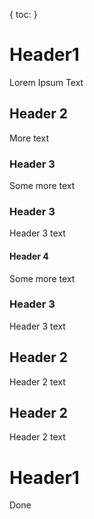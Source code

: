 {  toc:  } 

# Header1
Lorem Ipsum Text

## Header 2
More text

### Header 3
Some more text

### Header 3
Header 3 text

#### Header 4
Some more text

### Header 3
Header 3 text

## Header 2
Header 2 text

## Header 2
Header 2 text

# Header1
Done